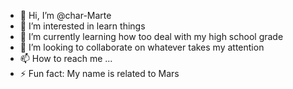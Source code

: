- 👋 Hi, I’m @char-Marte
- 👀 I’m interested in learn things
- 🌱 I’m currently learning how too deal with my high school grade
- 💞️ I’m looking to collaborate on whatever takes my attention 
- 📫 How to reach me ...
- ⚡ Fun fact: My name is related to Mars

<!---
char-Marte/char-Marte is a ✨ special ✨ repository because its `README.md` (this file) appears on your GitHub profile.
You can click the Preview link to take a look at your changes.
--->
